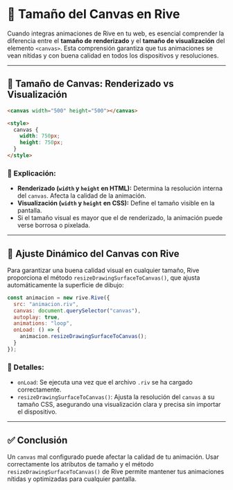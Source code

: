 # 📐 Tamaño del Canvas en Rive

Cuando integras animaciones de Rive en tu web, es esencial comprender la diferencia entre el **tamaño de renderizado** y el **tamaño de visualización** del elemento `<canvas>`. Esta comprensión garantiza que tus animaciones se vean nítidas y con buena calidad en todos los dispositivos y resoluciones.

---

## 🧱 Tamaño de Canvas: Renderizado vs Visualización

```html
<canvas width="500" height="500"></canvas>

<style>
  canvas {
    width: 750px;
    height: 750px;
  }
</style>
```

### 📖 Explicación:
- **Renderizado (`width` y `height` en HTML):** Determina la resolución interna del `canvas`. Afecta la calidad de la animación.
- **Visualización (`width` y `height` en CSS):** Define el tamaño visible en la pantalla.
- Si el tamaño visual es mayor que el de renderizado, la animación puede verse borrosa o pixelada.

---

## 🔄 Ajuste Dinámico del Canvas con Rive

Para garantizar una buena calidad visual en cualquier tamaño, Rive proporciona el método `resizeDrawingSurfaceToCanvas()`, que ajusta automáticamente la superficie de dibujo:

```javascript
const animacion = new rive.Rive({
  src: "animacion.riv",
  canvas: document.querySelector("canvas"),
  autoplay: true,
  animations: "loop",
  onLoad: () => {
    animacion.resizeDrawingSurfaceToCanvas();
  }
});
```

### 📖 Detalles:
- `onLoad`: Se ejecuta una vez que el archivo `.riv` se ha cargado correctamente.
- `resizeDrawingSurfaceToCanvas()`: Ajusta la resolución del `canvas` a su tamaño CSS, asegurando una visualización clara y precisa sin importar el dispositivo.

---

## ✅ Conclusión

Un `canvas` mal configurado puede afectar la calidad de tu animación. Usar correctamente los atributos de tamaño y el método `resizeDrawingSurfaceToCanvas()` de Rive permite mantener tus animaciones nítidas y optimizadas para cualquier pantalla.

